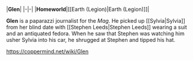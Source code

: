 |**Glen**|
|-|-|
|**Homeworld**|[[Earth (Legion)\|Earth (Legion)]]|

**Glen** is a paparazzi journalist for the *Mag*. He picked up [[Sylvia\|Sylvia]] from her blind date with [[Stephen Leeds\|Stephen Leeds]] wearing a suit and an antiquated fedora. When he saw that Stephen was watching him usher Sylvia into his car, he shrugged at Stephen and tipped his hat.



https://coppermind.net/wiki/Glen